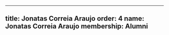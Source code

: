 ---
  title: Jonatas Correia Araujo
  order: 4
  name: Jonatas Correia Araujo
  membership: Alumni
  ---
  